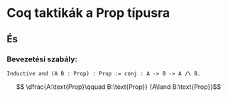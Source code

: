 # Coq taktikák a Prop típusra
## És
### Bevezetési szabály:
````coq
Inductive and (A B : Prop) : Prop := conj : A -> B -> A /\ B.
````
$$ \dfrac{A:\text{Prop}\qquad B:\text{Prop}}
        {A\land B:\text{Prop}}$$
